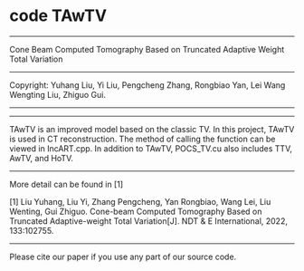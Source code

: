 # code TAwTV
***************************************************************************
Cone Beam Computed Tomography Based on Truncated Adaptive Weight Total Variation
***************************************************************************     
 Copyright:   Yuhang Liu, Yi Liu, Pengcheng Zhang, Rongbiao Yan, Lei Wang 
              Wengting Liu, Zhiguo Gui.                 
***************************************************************************
***************************************************************************
  TAwTV is an improved model based on the classic TV. In this project, 
  TAwTV is used in CT reconstruction. The method of calling the function 
  can be viewed in IncART.cpp.
  In addition to TAwTV, POCS_TV.cu also includes TTV, AwTV, and HoTV.
***************************************************************************
  More detail can be found in [1]
  
  [1] Liu Yuhang, Liu Yi, Zhang Pengcheng, Yan Rongbiao, Wang Lei, Liu Wenting, 
  Gui Zhiguo. Cone-beam Computed Tomography Based on Truncated Adaptive-weight 
  Total Variation[J]. NDT & E International, 2022, 133:102755.
***************************************************************************
 Please cite our paper if you use any part of our source code.
